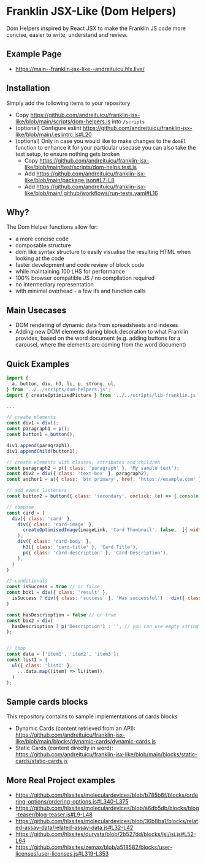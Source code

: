 # Franklin JSX-Like (Dom Helpers)
Dom Helpers inspired by React JSX to make the Franklin JS code more concise, easier to write, understand and review.

## Example Page
- https://main--franklin-jsx-like--andreituicu.hlx.live/

## Installation

Simply add the following items to your repository
* Copy https://github.com/andreituicu/franklin-jsx-like/blob/main/scripts/dom-helpers.js into `/scripts`
* (optional) Configure eslint https://github.com/andreituicu/franklin-jsx-like/blob/main/.eslintrc.js#L20
* (optional) Only in case you would like to make changes to the `domEl` function to enhance it for your particular usecase
you can also take the test setup, to ensure nothing gets broken
  * Copy https://github.com/andreituicu/franklin-jsx-like/blob/main/test/scripts/dom-helps.test.js
  * Add https://github.com/andreituicu/franklin-jsx-like/blob/main/package.json#L7-L8
  * Add https://github.com/andreituicu/franklin-jsx-like/blob/main/.github/workflows/run-tests.yaml#L16

## Why?
The Dom Helper functions allow for:
* a more concise code
* composable structure
* dom like syntax structure to easily visualise the resulting HTML when looking at the code
* faster development and code review of block code
* while maintaining  100 LHS for performance
* 100% browser compatible JS / no compilation required
* no intermediary representation 
* with minimal overhead - a few ifs and function calls

## Main Usecases
* DOM rendering of dynamic data from spreadsheets and indexes
* Adding new DOM elements during block decoration to what Franklin provides, based on the word document (e.g. adding buttons for a carousel, where the elements are coming from the word document)


## Quick Examples

```javascript
import {
  a, button, div, h3, li, p, strong, ul,
} from '../../scripts/dom-helpers.js';
import { createOptimizedPicture } from '../../scripts/lib-franklin.js';

...

// create elements
const div1 = div();
const paragraph1 = p();
const button1 = button();

div1.append(paragraph1);
div1.appendChild(button1);

// create elements with classes, attributes and children
const paragraph2 = p({ class: 'paragraph' }, 'My sample text');
const div2 = div({ class: 'text-box' }, paragraph2);
const anchor1 = a({ class: 'btn primary', href: 'https://example.com' }, 'Go To Example');

// add event listeners
const button2 = button({ class: 'secondary', onclick: (e) => { console.log(`button ${e.target} was clicked`); } });

// compose
const card = (
  div({ class: 'card' },
    div({ class: 'card-image' },
      createOptimisedImage(imageLink, 'Card Thumbnail', false,  [{ width: '750' }]),
    ),
    div({ class: 'card-body' },
      h3({ class: 'card-title' }, 'Card Title'),
      p({ class: 'card-description' }, 'Card Description'),
    ),
  )
)

// conditionals
const isSuccess = true // or false
const box1 = div({ class: 'result' }, 
  isSuccess ? div({ class: 'success' }, 'Was successful') : div({ class: 'error' }, 'Was not successful'),
)

const hasDescrioption = false // or true
const box2 = div(
  hasDescrioption ? p('Description') : '', // you can use empty string to omit adding extra children
);


// loop
const data = ['item1', 'item2', 'item3'];
const list1 = (
  ul({ class: 'list1' },
    ...data.map((item) => li(item)),
  )
);
```

## Sample cards blocks

This repository contains to sample implementations of cards blocks
* Dynamic Cards (content retrieved from an API): https://github.com/andreituicu/franklin-jsx-like/blob/main/blocks/dynamic-cards/dynamic-cards.js
* Static Cards (content directly in word): https://github.com/andreituicu/franklin-jsx-like/blob/main/blocks/static-cards/static-cards.js

## More Real Project examples

* https://github.com/hlxsites/moleculardevices/blob/b785b6f/blocks/ordering-options/ordering-options.js#L340-L375
* https://github.com/hlxsites/moleculardevices/blob/a6db5db/blocks/blog-teaser/blog-teaser.js#L9-L48
* https://github.com/hlxsites/moleculardevices/blob/36b8ba1/blocks/related-assay-data/related-assay-data.js#L32-L42
* https://github.com/hlxsites/durysta/blob/2b527dd/blocks/isi/isi.js#L52-L64
* https://github.com/hlxsites/zemax/blob/a518582/blocks/user-licenses/user-licenses.js#L319-L353

